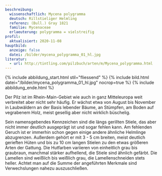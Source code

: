 ```yaml
---
beschreibung:
  wissenschaftlich: Mycena polygramma
  deutsch: Rillstieliger Helmling
  referenz: (Bull.) Gray 1821
  familie: Mycenaceae
  erlaeuterung: polygramma = vielstreifig
profil:
  aktualisiert: 2020-11-08
hauptbild:
  anzeige: false
  datei: /bilder/mycena_polygramma_01_hl.jpg
literatur:
  - url: http://tintling.com/pilzbuch/arten/m/Mycena_polygramma.html
---
```

{% include abbildung_start.html stil="fliessend" %}
{% include bild.html datei="/bilder/mycena_polygramma_01_hl.jpg" nocrop=true %}
{% include abbildung_ende.html %}

Der Pilz ist im Rhein-Main-Gebiet wie auch in ganz Mitteleuropa weit verbreitet aber nicht sehr häufig. Er wächst etwa von August bis November in Laubwäldern an der Basis lebender Bäume, an Stümpfen, am Boden auf vegrabenem Holz, meist gesellig aber nicht wirklich büschelig.

Sein namensgebendes Kennzeichen sind die längs gerillten Stiele, das aber nicht immer deutlich ausgeprägt ist und sogar fehlen kann. Am fehlenden Geruch ist er immerhin schon gegen einige andere ähnliche Helmlinge abzugrenzen. Außerdem gehört er mit 3 - 5 cm breiten, meist deutlich gerieften Hüten und bis zu 10 cm langen Stielen zu den etwas größeren Arten der Gattung. Die Hutfarben variieren von einheitlich grau bis graubraun, manchmal stärker aufhellend, die Stiele sind ähnlich gefärbt. Die Lamellen sind weißlich bis weißlich grau, die Lamellenschneiden stets heller. Achtet man auf die Summe der angeführten Merkmale sind Verwechslungen nahezu auszuschließen.